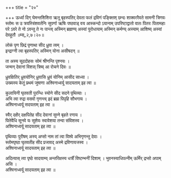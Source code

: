 +++
title = "२०"

+++
ऊर्ध्वा दिग् घेमन्तशिशिरा ऋतू बृहस्पतिर् देवता फलं द्रविणं पङ्क्तिश् छन्दः शाक्वररैवते सामनी त्रिणवः स्तोमः स उ त्रयस्त्रिंशवर्तनिः सुपर्णा ऋषिः पष्ठवाड् वय आस्कन्दो ऽयानाम् उपरिष्टाद्वातो वातः पितरः पितामहाः परे ऽवरे ते नो ऽवन्तु ते नः पान्त्व् अस्मिन् ब्रह्मण्य् अस्यां पुरोधायाम् अस्मिन् कर्मण्य् अस्याम् आशिष्य् अस्यां देवहूतौ ॥म्स्_२,७।२०॥  
    
लोकं पृण छिद्रं पृणाथा सीद ध्रुवा त्वम् ।  
इन्द्राग्नी त्वा बृहस्पतिर् अस्मिन् योना असीषदन् ॥  
    
ता अस्य सूददोहसः सोमं श्रीणन्ति पृश्नयः ।  
जन्मन् देवानां विशस् त्रिष्व् आ रोचने दिवः ॥  
    
ध्रुवक्षितिर् ध्रुवयोनिर् ध्रुवासि ध्रुवं योनिम् आसीद साध्या ।  
उख्यस्य केतुं प्रथमं जुषाणा अश्विनाध्वर्यू सादयताम् इह त्वा ॥  
    
कुलायिनी घृतवती पुरन्धिः स्योने सीद सदने पृथिव्याः ।  
अभि त्वा रुद्रा वसवो गृणन्त्व् इदं ब्रह्म पिपृहि सौभगाय ।  
अश्विनाध्वर्यू सदयताम् इह त्वा ॥  
    
स्वैर् दक्षैर् दक्षपितेह सीद देवानां सुम्ने बृहते रणाय ।  
पितेवैधि सूनवे यः सुशेवः स्वावेशया तन्वा संविशस्व ।  
अश्विनाध्वर्यू सादयताम् इह त्वा ॥  
    
  
पृथिव्याः पुरीषम् अस्य् अप्सो नाम तां त्वा विश्वे अभिगृणन्तु देवाः ।  
स्तोमपृष्ठा घृतवतीह सीद प्रजावद् अस्मे द्रविणायजस्व ।  
अश्विनाध्वर्यू सादयताम् इह त्वा ॥  
    
अदित्यास् त्वा पृष्ठे सादयाम्य् अन्तरिक्षस्य धर्त्रीं विष्टम्भनीं दिशाम् । भुवनस्याधिपत्नीम् ऊर्मिर् द्रप्सो अपाम् असि ।  
अश्विनाध्वर्यू सादयताम् इह त्वा ॥  
    